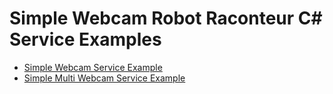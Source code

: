 # Simple Webcam Robot Raconteur C\# Service Examples

- [Simple Webcam Service Example](simple_webcam_service)
- [Simple Multi Webcam Service Example](simple_webcam_service_multi)
